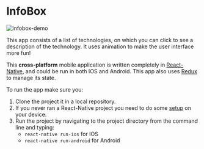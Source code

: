 # InfoBox

![infobox-demo](https://cloud.githubusercontent.com/assets/8977795/25769835/374f17f0-31f2-11e7-913e-2e7d3e69c1cd.gif)

This app consists of a list of technologies, on which you can click to see a description of the technology. It uses animation to make the user interface more fun!

This **cross-platform** mobile application is written completely in [React-Native](https://facebook.github.io/react-native/), and could be run in both IOS and Android. This app also uses [Redux](http://redux.js.org/docs/introduction/) to manage its state.

To run the app make sure you:

1. Clone the project it in a local repository.
1. If you never ran a React-Native project you need to do some [setup](https://facebook.github.io/react-native/docs/getting-started.html) on your device.
1. Run the project by navigating to the project directory from the command line and typing:
    * `react-native run-ios` for IOS
    * `react-native run-android` for Android
